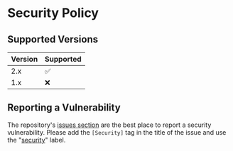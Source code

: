 # Security Policy

## Supported Versions

| Version | Supported          |
| ------- | ------------------ |
| 2.x     | :white_check_mark: |
| 1.x     | :x:                |

## Reporting a Vulnerability

The repository's [issues section](https://github.com/samrith-s/parcel-plugin-structurize/issues) are the best place to report a security vulnerability. Please add the `[Security]` tag in the title of the issue and use the "[security](https://github.com/samrith-s/parcel-plugin-structurize/labels/security)" label.
